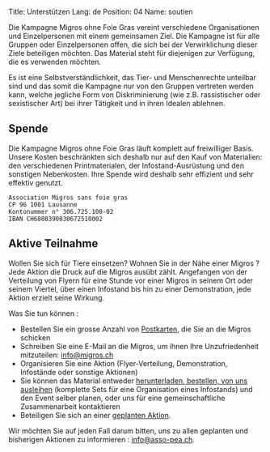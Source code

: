 Title: Unterstützen
Lang: de
Position: 04
Name: soutien

Die Kampagne Migros ohne Foie Gras vereint verschiedene Organisationen und Einzelpersonen mit einem gemeinsamen Ziel. Die Kampagne ist für alle Gruppen oder Einzelpersonen offen, die sich bei der Verwirklichung dieser Ziele beteiligen möchten. Das Material steht für diejenigen zur Verfügung, die es verwenden möchten.

Es ist eine Selbstverständlichkeit, das Tier- und Menschenrechte unteilbar sind und das somit die Kampagne nur von den Gruppen vertreten werden kann, welche jegliche Form von Diskriminierung (wie z.B. rassistischer oder sexistischer Art) bei ihrer Tätigkeit und in ihren Idealen ablehnen.

Spende
------

Die Kampagne Migros ohne Foie Gras läuft komplett auf freiwilliger Basis. Unsere Kosten beschränkten sich deshalb nur auf den Kauf von Materialien: den verschiedenen Printmaterialen, der Infostand-Ausrüstung und den sonstigen Nebenkosten. Ihre Spende wird deshalb sehr effizient und sehr effektiv genutzt.

    Association Migros sans foie gras
    CP 96 1001 Lausanne
    Kontonummer n° 306.725.100-02
    IBAN CH6808390030672510002

Aktive Teilnahme
----------------

Wollen Sie sich für Tiere einsetzen? Wohnen Sie in der Nähe einer Migros ? Jede Aktion die Druck auf die Migros ausübt zählt. Angefangen von der Verteilung von Flyern für eine Stunde vor einer Migros in seinem Ort oder seinem Viertel, über einen Infostand bis hin zu einer Demonstration, jede Aktion erzielt seine Wirkung.

Was Sie tun können :

* Bestellen Sie ein grosse Anzahl von [Postkarten]({filename}materiel.md), die Sie an die Migros schicken
* Schreiben Sie eine E-Mail an die Migros, um ihnen Ihre Unzufriedenheit mitzuteilen: info@migros.ch
* Organisieren Sie eine Aktion (Flyer-Verteilung, Demonstration, Infostände oder sonstige Aktionen)
* Sie können das Material entweder [herunterladen, bestellen, von uns ausleihen]({filename}materiel.md) (komplette Sets für eine Organisation eines Infostands) und den Event selber planen, oder uns für eine gemeinschaftliche Zusammenarbeit kontaktieren
* Beteiligen Sie sich an einer [geplanten Aktion](https://www.facebook.com/pages/Campagne-pour-une-Migros-SANS-FOIE-GRAS/468110966621073?sk=events).

Wir möchten Sie auf jeden Fall darum bitten, uns zu allen geplanten und bisherigen Aktionen zu informieren : info@asso-pea.ch.
